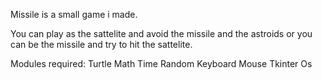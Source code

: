 Missile is a small game i made.

You can play as the sattelite and avoid the missile and the astroids
or you can be the missile and try to hit the sattelite.

Modules required:
Turtle
Math
Time
Random
Keyboard
Mouse
Tkinter
Os
